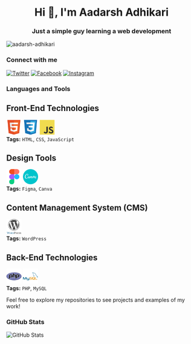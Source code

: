 <h1 align="center">Hi 👋, I'm Aadarsh Adhikari</h1>
<h3 align="center">Just a simple guy learning a web development</h3>



<p align="left"> <img src="https://komarev.com/ghpvc/?username=aadarsh-adhikari&label=Profile%20views&color=0e75b6&style=flat" alt="aadarsh-adhikari" /> </p>


### Connect with me

[![Twitter](https://img.shields.io/badge/Twitter-1DA1F2?style=for-the-badge&logo=twitter&logoColor=white)](https://twitter.com/aadarshadhika13)
[![Facebook](https://img.shields.io/badge/Facebook-1877F2?style=for-the-badge&logo=facebook&logoColor=white)](https://www.facebook.com/aadarsh.adhikari.188/)
[![Instagram](https://img.shields.io/badge/Instagram-E4405F?style=for-the-badge&logo=instagram&logoColor=white)](https://www.instagram.com/adhikari_aadarsh/)

### Languages and Tools

## Front-End Technologies

<a href="https://developer.mozilla.org/en-US/docs/Web/HTML" target="_blank"><img src="https://raw.githubusercontent.com/devicons/devicon/master/icons/html5/html5-original.svg" alt="HTML5" width="40" height="40"/></a> <a href="https://developer.mozilla.org/en-US/docs/Web/CSS" target="_blank"><img src="https://raw.githubusercontent.com/devicons/devicon/master/icons/css3/css3-original.svg" alt="CSS3" width="40" height="40"/></a> <a href="https://developer.mozilla.org/en-US/docs/Web/JavaScript" target="_blank"><img src="https://raw.githubusercontent.com/devicons/devicon/master/icons/javascript/javascript-original.svg" alt="JavaScript" width="40" height="40"/></a>  
**Tags:** `HTML`, `CSS`, `JavaScript`

## Design Tools

<a href="https://www.figma.com/" target="_blank"><img src="https://raw.githubusercontent.com/devicons/devicon/master/icons/figma/figma-original.svg" alt="Figma" width="40" height="40"/></a> <a href="https://www.canva.com/" target="_blank"><img src="https://raw.githubusercontent.com/devicons/devicon/master/icons/canva/canva-original.svg" alt="Canva" width="40" height="40"/></a>  
**Tags:** `Figma`, `Canva`

## Content Management System (CMS)

<a href="https://wordpress.org/" target="_blank"><img src="https://raw.githubusercontent.com/devicons/devicon/master/icons/wordpress/wordpress-original.svg" alt="WordPress" width="40" height="40"/></a>  
**Tags:** `WordPress`
## Back-End Technologies

<a href="https://www.php.net/" target="_blank"><img src="https://raw.githubusercontent.com/devicons/devicon/master/icons/php/php-original.svg" alt="PHP" width="40" height="40"/></a> <a href="https://www.mysql.com/" target="_blank"><img src="https://raw.githubusercontent.com/devicons/devicon/master/icons/mysql/mysql-original-wordmark.svg" alt="MySQL" width="40" height="40"/></a>  
**Tags:** `PHP`, `MySQL`

Feel free to explore my repositories to see projects and examples of my work!


### GitHub Stats

![GitHub Stats](https://github-readme-stats.vercel.app/api?username=aadarsh-adhikari&show_icons=true&locale=en)
